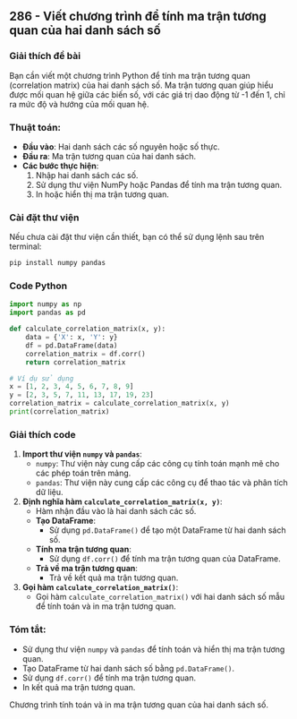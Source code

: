 ## 286 - Viết chương trình để tính ma trận tương quan của hai danh sách số

### Giải thích đề bài

Bạn cần viết một chương trình Python để tính ma trận tương quan (correlation matrix) của hai danh sách số. Ma trận tương quan giúp hiểu được mối quan hệ giữa các biến số, với các giá trị dao động từ -1 đến 1, chỉ ra mức độ và hướng của mối quan hệ.

### Thuật toán:

- **Đầu vào**: Hai danh sách các số nguyên hoặc số thực.
- **Đầu ra**: Ma trận tương quan của hai danh sách.
- **Các bước thực hiện**:
  1. Nhập hai danh sách các số.
  2. Sử dụng thư viện NumPy hoặc Pandas để tính ma trận tương quan.
  3. In hoặc hiển thị ma trận tương quan.

### Cài đặt thư viện

Nếu chưa cài đặt thư viện cần thiết, bạn có thể sử dụng lệnh sau trên terminal:

```bash
pip install numpy pandas
```

### Code Python

```python
import numpy as np
import pandas as pd

def calculate_correlation_matrix(x, y):
    data = {'X': x, 'Y': y}
    df = pd.DataFrame(data)
    correlation_matrix = df.corr()
    return correlation_matrix

# Ví dụ sử dụng
x = [1, 2, 3, 4, 5, 6, 7, 8, 9]
y = [2, 3, 5, 7, 11, 13, 17, 19, 23]
correlation_matrix = calculate_correlation_matrix(x, y)
print(correlation_matrix)
```

### Giải thích code

1. **Import thư viện `numpy` và `pandas`**:
   - `numpy`: Thư viện này cung cấp các công cụ tính toán mạnh mẽ cho các phép toán trên mảng.
   - `pandas`: Thư viện này cung cấp các công cụ để thao tác và phân tích dữ liệu.
2. **Định nghĩa hàm `calculate_correlation_matrix(x, y)`**:
   - Hàm nhận đầu vào là hai danh sách các số.
   - **Tạo DataFrame**:
     - Sử dụng `pd.DataFrame()` để tạo một DataFrame từ hai danh sách số.
   - **Tính ma trận tương quan**:
     - Sử dụng `df.corr()` để tính ma trận tương quan của DataFrame.
   - **Trả về ma trận tương quan**:
     - Trả về kết quả ma trận tương quan.
3. **Gọi hàm `calculate_correlation_matrix()`**:
   - Gọi hàm `calculate_correlation_matrix()` với hai danh sách số mẫu để tính toán và in ma trận tương quan.

### Tóm tắt:

- Sử dụng thư viện `numpy` và `pandas` để tính toán và hiển thị ma trận tương quan.
- Tạo DataFrame từ hai danh sách số bằng `pd.DataFrame()`.
- Sử dụng `df.corr()` để tính ma trận tương quan.
- In kết quả ma trận tương quan.

Chương trình tính toán và in ma trận tương quan của hai danh sách số.

